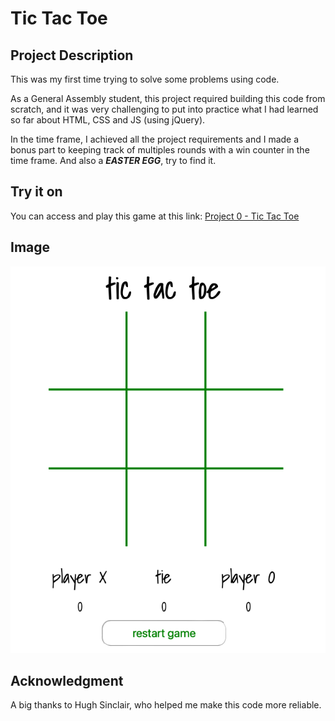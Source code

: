 Tic Tac Toe
=====================

Project Description
----------------------

This was my first time trying to solve some problems using code. 

As a General Assembly student, this project required building this code from scratch, and it was very challenging to put into practice what I had learned so far about HTML, CSS and JS (using jQuery).

In the time frame, I achieved all the project requirements and I made a bonus part to keeping track of multiples rounds with a win counter in the time frame. And also a ***EASTER EGG***, try to find it.

Try it on
----------------------

You can access and play this game at this link: [Project 0 - Tic Tac Toe](https://projectzero-tictactoe.netlify.app)

Image
----------------------

![tictactoe](image/image.png)

Acknowledgment
----------------------

A big thanks to Hugh Sinclair, who helped me make this code more reliable.
